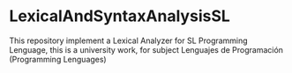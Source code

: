 # LexicalAndSyntaxAnalysisSL

This repository implement a Lexical Analyzer for SL Programming Lenguage, this is a university work, for subject Lenguajes de Programación (Programming Lenguages)
